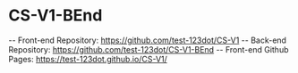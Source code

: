 # CS-V1-BEnd
-- Front-end Repository: https://github.com/test-123dot/CS-V1
-- Back-end Repository: https://github.com/test-123dot/CS-V1-BEnd
-- Front-end Github Pages: https://test-123dot.github.io/CS-V1/